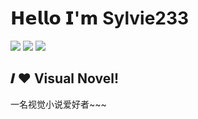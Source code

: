 # 𝗛𝗲𝗹𝗹𝗼 𝗜'𝗺 Sylvie233

[![](https://img.shields.io/badge/github-sylvie233-green)](https://github.com/sylvie-233)
[![](https://img.shields.io/badge/%E6%8E%98%E9%87%91-sylvie233-green)](https://juejin.cn/user/2678852843209111)
[![](https://img.shields.io/badge/%E4%B8%AA%E4%BA%BA%E5%8D%9A%E5%AE%A2-sylvie233-green)](http://www.sylvie233.com/)



## 𝑰 ❤️ Visual Novel!

一名视觉小说爱好者~~~

<br>
